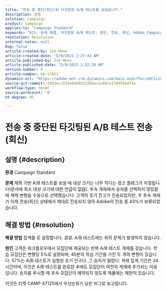 ```yaml
---
title: "전송 중 중단(회신)된 타깃팅된 A/B 테스트를 보냈습니다."
description: 설명
solution: Campaign
product: Campaign
applies-to: "Campaign Standard"
keywords: "KCS, 문제 해결, 타깃팅된 A/B 테스트, 중단, 전송, 회신, Adobe Campaign Standard, ACS"
resolution: Resolution
internal-notes: null
bug: false
article-created-by: Jim Menn
article-created-date: "5/9/2023 2:27:43 AM"
article-published-by: Jim Menn
article-published-date: "5/9/2023 2:32:28 AM"
version-number: 6
article-number: KA-17851
dynamics-url: "https://adobe-ent.crm.dynamics.com/main.aspx?forceUCI=1&pagetype=entityrecord&etn=knowledgearticle&id=b483a80e-11ee-ed11-8849-6045bd006c82"
source-git-commit: 29d3ecc531e0e89d33268ac1a99ce1704959d74a
workflow-type: tm+mt
source-wordcount: '0'
ht-degree: 0%

---
```


# 전송 중 중단된 타깃팅된 A/B 테스트 전송(회신)

## 설명 {#description}


<b>환경</b>
Campaign Standard

<b>문제</b>
제목 기반 A/B 테스트를 보낼 때 대상 크기는 너무 작다는 경고 플래그가 지정됩니다(문서에 최소 대상 크기에 대한 언급이 없음).
후속 게재에서 승자를 선택하지 않았을 때 채택 변형을 수동으로 선택했습니다.
고객의 초기 잔고가 전송되었지만, 두 후속 게재가 이제 전송(회신) 상태에서 제대로 전송되지 않아 Adobe의 전송 중 43%가 보류되었습니다.


## 해결 방법 {#resolution}


<b>해결 방법</b>
집계를 로 설정합니다. *없음*.
A/B 테스트에는 위의 문제가 발생하지 않습니다.

<b>원인</b>
고객은 워크플로우에서 모집단에 제공되는 반복 A/B 테스트 게재를 갖습니다.
학습 모집단은 변형당 5%로 설정되며, 45분의 학습 기간을 가진 두 개의 변형이 있습니다.
57%는 A/B 테스트가 실행된 초기 인구다. 그 승자가 밀렸다.
게재 집계 기간은 24시간이며, 이것은 A/B 테스트를 완료한 후에도 모집단이 여전히 게재에 추가되는 이유입니다.
승자를 푸시할 때 후속 모집단이 예약되지 않도록 제품에는 제한이 있습니다.

이것은 티켓 CAMP-47125에서 우선순위가 낮은 버그로 보고됩니다.

